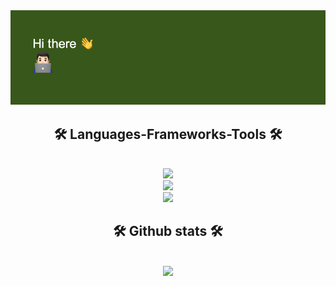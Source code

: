 <img src="https://github.com/baptisteCanac/baptisteCanac/blob/main/git_banner.png">
<!--<h1 align="center">
  Hi there 👋
</h1>-->

<h2 align="center">🛠️  Languages-Frameworks-Tools 🛠️</h2><br/>
  <div align="center">
    <a href="https://skillicons.dev">
      <img src="https://skillicons.dev/icons?i=python,flask,typescript,java,html,css,mysql,bash,php" /><br>
      <img src="https://skillicons.dev/icons?i=jquery,github,figma,git,vue,selenium" /><br>
      <img src="https://skillicons.dev/icons?i=raspberrypi,linux,apple" /><br>
    </a>
</div>

<h2 align="center">🛠️  Github stats 🛠️</h2><br/>

<div align="center">
  <img src="https://github-readme-stats.vercel.app/api/top-langs/?username=baptisteCanac&hide_progress=true&theme=merko">
</div>

<br>

<!-- <img src="https://github-profile-trophy.vercel.app/?username=baptisteCanac&theme=onedark&title=-Stars,-Followers,-Reviews,-PullRequest,-Issues"> -->
